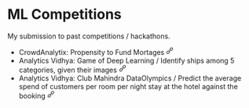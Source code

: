 # ML Competitions
My submission to past competitions / hackathons.

* CrowdAnalytix: Propensity to Fund Mortages [![Img](./icon.png)](https://github.com/sbarman-mi9/ML-Competitions/tree/master/binary_classification_mortage_funding)
* Analytics Vidhya: Game of Deep Learning / Identify ships among 5 categories, given their images [![Img](./icon.png)](https://github.com/sbarman-mi9/ML-Competitions/tree/master/image_classification_ship_detection)
* Analytics Vidhya: Club Mahindra DataOlympics / Predict the average spend of customers per room per night stay at the hotel against the booking [![Img](./icon.png)](https://github.com/sbarman-mi9/ML-Competitions/tree/master/scalar_regression_food_spendings)



